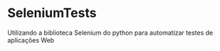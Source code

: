 # SeleniumTests
Utilizando a biblioteca Selenium do python para automatizar testes de aplicações Web

